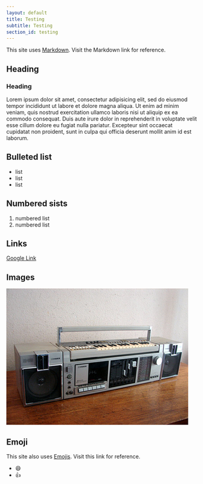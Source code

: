 ```yaml
---
layout: default
title: Testing
subtitle: Testing
section_id: testing
---
```


This site uses [Markdown](https://guides.github.com/features/mastering-markdown/). Visit the Markdown link for reference.

## Heading
### Heading

Lorem ipsum dolor sit amet, consectetur adipisicing elit, sed do eiusmod tempor incididunt ut labore et dolore magna aliqua. Ut enim ad minim veniam, quis nostrud exercitation ullamco laboris nisi ut aliquip ex ea commodo consequat. Duis aute irure dolor in reprehenderit in voluptate velit esse cillum dolore eu fugiat nulla pariatur. Excepteur sint occaecat cupidatat non proident, sunt in culpa qui officia deserunt mollit anim id est laborum.


## Bulleted list
- list
- list
- list


## Numbered sists
1. numbered list
1. numbered list


## Links
[Google Link](http://google.com)


## Images
![boom](/images/1f61f54d7570f94c87ddf657bc1108b9acc125e4_m.jpg)

## Emoji
This site also uses [Emojis](http://www.emoji-cheat-sheet.com/). Visit this link for reference.

- :smile:
- :thumbsup:
